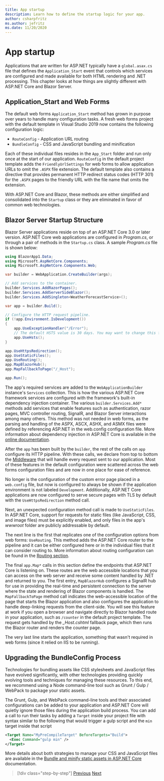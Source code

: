 ```yaml
---
title: App startup
description: Learn how to define the startup logic for your app.
author: csharpfritz
ms.author: jefritz
ms.date: 11/20/2020
---
```

# App startup

Applications that are written for ASP.NET typically have a `global.asax.cs` file that defines the `Application_Start` event that controls which services are configured and made available for both HTML rendering and .NET processing. This chapter looks at how things are slightly different with ASP.NET Core and Blazor Server.

## Application_Start and Web Forms

The default web forms `Application_Start` method has grown in purpose over years to handle many configuration tasks.  A fresh web forms project with the default template in Visual Studio 2019 now contains the following configuration logic:

- `RouteConfig` - Application URL routing
- `BundleConfig` - CSS and JavaScript bundling and minification

Each of these individual files resides in the `App_Start` folder and run only once at the start of our application.  `RouteConfig` in the default project template adds the `FriendlyUrlSettings` for web forms to allow application URLs to omit the `.ASPX` file extension.  The default template also contains a directive that provides permanent HTTP redirect status codes (HTTP 301) for the `.ASPX` pages to the friendly URL with the file name that omits the extension.

With ASP.NET Core and Blazor, these methods are either simplified and consolidated into the `Startup` class or they are eliminated in favor of common web technologies.

## Blazor Server Startup Structure

Blazor Server applications reside on top of an ASP.NET Core 3.0 or later version.  ASP.NET Core web applications are configured in *Program.cs*, or through a pair of methods in the `Startup.cs` class. A sample *Program.cs* file is shown below:

```csharp
using BlazorApp1.Data;
using Microsoft.AspNetCore.Components;
using Microsoft.AspNetCore.Components.Web;

var builder = WebApplication.CreateBuilder(args);

// Add services to the container.
builder.Services.AddRazorPages();
builder.Services.AddServerSideBlazor();
builder.Services.AddSingleton<WeatherForecastService>();

var app = builder.Build();

// Configure the HTTP request pipeline.
if (!app.Environment.IsDevelopment())
{
    app.UseExceptionHandler("/Error");
    // The default HSTS value is 30 days. You may want to change this for production scenarios, see https://aka.ms/aspnetcore-hsts.
    app.UseHsts();
}

app.UseHttpsRedirection();
app.UseStaticFiles();
app.UseRouting();
app.MapBlazorHub();
app.MapFallbackToPage("/_Host");

app.Run();
```

The app's required services are added to the `WebApplicationBuilder` instance's `Services` collection. This is how the various ASP.NET Core framework services are configured with the framework's built-in dependency injection container.  The various `builder.Services.Add*` methods add services that enable features such as authentication, razor pages, MVC controller routing, SignalR, and Blazor Server interactions among many others.  This method was not needed in web forms, as the parsing and handling of the ASPX, ASCX, ASHX, and ASMX files were defined by referencing ASP.NET in the web.config configuration file.  More information about dependency injection in ASP.NET Core is available in the [online documentation](/aspnet/core/fundamentals/dependency-injection).

After the `app` has been built by the `builder`, the rest of the calls on `app` configure its HTTP pipeline. With these calls, we declare from top to bottom the [Middleware](middleware.md) that will handle every request sent to our application. Most of these features in the default configuration were scattered across the web forms configuration files and are now in one place for ease of reference.

No longer is the configuration of the custom error page placed in a `web.config` file, but now is configured to always be shown if the application environment is not labeled `Development`.  Additionally, ASP.NET Core applications are now configured to serve secure pages with TLS by default with the `UseHttpsRedirection` method call.

Next, an unexpected configuration method call is made to `UseStaticFiles`.  In ASP.NET Core, support for requests for static files (like JavaScript, CSS, and image files) must be explicitly enabled, and only files in the app's *wwwroot* folder are publicly addressable by default.

The next line is the first that replicates one of the configuration options from web forms: `UseRouting`.  This method adds the ASP.NET Core router to the pipeline and it can be either configured here or in the individual files that it can consider routing to.  More information about routing configuration can be found in the [Routing section](pages-routing-layouts.md).

The final `app.Map*` calls in this section define the endpoints that ASP.NET Core is listening on.  These routes are the web accessible locations that you can access on the web server and receive some content handled by .NET and returned to you.  The first entry, `MapBlazorHub` configures a SignalR hub for use in providing the real-time and persistent connection to the server where the state and rendering of Blazor components is handled.  The `MapFallbackToPage` method call indicates the web-accessible location of the page that starts the Blazor application and also configures the application to handle deep-linking requests from the client-side.  You will see this feature at work if you open a browser and navigate directly to Blazor handled route in your application, such as `/counter` in the default project template. The request gets handled by the *_Host.cshtml* fallback page, which then runs the Blazor router and renders the counter page.

The very last line starts the application, something that wasn't required in web forms (since it relied on IIS to be running).

## Upgrading the BundleConfig Process

Technologies for bundling assets like CSS stylesheets and JavaScript files have evolved significantly, with other technologies providing quickly evolving tools and techniques for managing these resources.  To this end, we recommend using a Node command-line tool such as Grunt / Gulp / WebPack to package your static assets.

The Grunt, Gulp, and WebPack command-line tools and their associated configurations can be added to your application and ASP.NET Core will quietly ignore those files during the application build process.  You can add a call to run their tasks by adding a `Target` inside your project file with syntax similar to the following that would trigger a gulp script and the `min` target inside that script

```xml
<Target Name="MyPreCompileTarget" BeforeTargets="Build">
  <Exec Command="gulp min" />
</Target>
```

More details about both strategies to manage your CSS and JavaScript files are available in the [Bundle and minify static assets in ASP.NET Core](/aspnet/core/client-side/bundling-and-minification) documentation.

>[!div class="step-by-step"]
>[Previous](project-structure.md)
>[Next](components.md)
